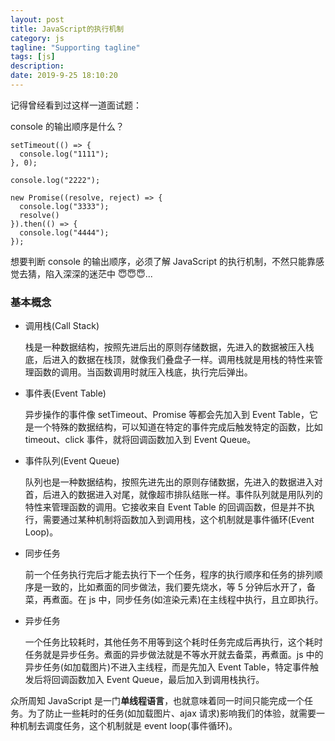 ```yaml
---
layout: post
title: JavaScript的执行机制
category: js
tagline: "Supporting tagline"
tags: [js]
description:
date: 2019-9-25 18:10:20
---
```


记得曾经看到过这样一道面试题：

console 的输出顺序是什么？

```
setTimeout(() => {
  console.log("1111");
}, 0);

console.log("2222");

new Promise((resolve, reject) => {
  console.log("3333");
  resolve()
}).then(() => {
  console.log("4444");
});
```

想要判断 console 的输出顺序，必须了解 JavaScript 的执行机制，不然只能靠感觉去猜，陷入深深的迷茫中 😇😇😇...

### 基本概念

- 调用栈(Call Stack)

  栈是一种数据结构，按照先进后出的原则存储数据，先进入的数据被压入栈底，后进入的数据在栈顶，就像我们叠盘子一样。调用栈就是用栈的特性来管理函数的调用。当函数调用时就压入栈底，执行完后弹出。

- 事件表(Event Table)

  异步操作的事件像 setTimeout、Promise 等都会先加入到 Event Table，它是一个特殊的数据结构，可以知道在特定的事件完成后触发特定的函数，比如 timeout、click 事件，就将回调函数加入到 Event Queue。

- 事件队列(Event Queue)

  队列也是一种数据结构，按照先进先出的原则存储数据，先进入的数据进入对首，后进入的数据进入对尾，就像超市排队结账一样。事件队列就是用队列的特性来管理函数的调用。它接收来自 Event Table 的回调函数，但是并不执行，需要通过某种机制将函数加入到调用栈，这个机制就是事件循环(Event Loop)。

- 同步任务

  前一个任务执行完后才能去执行下一个任务，程序的执行顺序和任务的排列顺序是一致的，比如煮面的同步做法，我们要先烧水，等 5 分钟后水开了，备菜，再煮面。在 js 中，同步任务(如渲染元素)在主线程中执行，且立即执行。

- 异步任务

  一个任务比较耗时，其他任务不用等到这个耗时任务完成后再执行，这个耗时任务就是异步任务。煮面的异步做法就是不等水开就去备菜，再煮面。js 中的异步任务(如加载图片)不进入主线程，而是先加入 Event Table，特定事件触发后将回调函数加入 Event Queue，最后加入到调用栈执行。

众所周知 JavaScript 是一门**单线程语言**，也就意味着同一时间只能完成一个任务。为了防止一些耗时的任务(如加载图片、ajax 请求)影响我们的体验，就需要一种机制去调度任务，这个机制就是 event loop(事件循环)。
